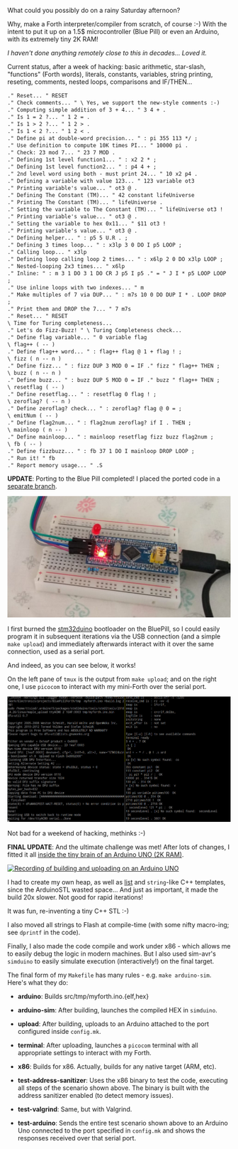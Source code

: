 What could you possibly do on a rainy Saturday afternoon?

Why, make a Forth interpreter/compiler from scratch, of course :-)
With the intent to put it up on a 1.5$ microcontroller (Blue Pill)
or even an Arduino, with its extremely tiny 2K RAM!

*I haven't done anything remotely close to this in decades...
Loved it.*

Current status, after a week of hacking: basic arithmetic,
star-slash, "functions" (Forth words), literals, constants, variables,
string printing, reseting, comments, nested loops, comparisons
and IF/THEN...

    ." Reset... " RESET
    ." Check comments... " \ Yes, we support the new-style comments :-)
    ." Computing simple addition of 3 + 4... " 3 4 + .
    ." Is 1 = 2 ?... " 1 2 = .
    ." Is 1 > 2 ?... " 1 2 > .
    ." Is 1 < 2 ?... " 1 2 < .
    ." Define pi at double-word precision... " : pi 355 113 */ ;
    ." Use definition to compute 10K times PI... " 10000 pi .
    ." Check: 23 mod 7... " 23 7 MOD .
    ." Defining 1st level function1... " : x2 2 * ;
    ." Defining 1st level function2... " : p4 4 + ;
    ." 2nd level word using both - must print 24... " 10 x2 p4 . 
    ." Defining a variable with value 123... " 123 variable ot3
    ." Printing variable's value... " ot3 @ .
    ." Defining The Constant (TM)... " 42 constant lifeUniverse
    ." Printing The Constant (TM)... " lifeUniverse .
    ." Setting the variable to The Constant (TM)... " lifeUniverse ot3 !
    ." Printing variable's value... " ot3 @ .
    ." Setting the variable to hex 0x11... " $11 ot3 !
    ." Printing variable's value... " ot3 @ .
    ." Defining helper... " : p5 5 U.R . ;
    ." Defining 3 times loop... " : x3lp 3 0 DO I p5 LOOP ;
    ." Calling loop... " x3lp
    ." Defining loop calling loop 2 times... " : x6lp 2 0 DO x3lp LOOP ;
    ." Nested-looping 2x3 times... " x6lp
    ." Inline: " : m 3 1 DO 3 1 DO CR J p5 I p5 ." = " J I * p5 LOOP LOOP ;
    ." Use inline loops with two indexes... " m
    ." Make multiples of 7 via DUP... " : m7s 10 0 DO DUP I * . LOOP DROP ;
    ." Print them and DROP the 7... " 7 m7s
    ." Reset... " RESET
    \ Time for Turing completeness...
    ." Let's do Fizz-Buzz! " \ Turing Completeness check...
    ." Define flag variable... " 0 variable flag
    \ flag++ ( -- )
    ." Define flag++ word... " : flag++ flag @ 1 + flag ! ;
    \ fizz ( n -- n )
    ." Define fizz... " : fizz DUP 3 MOD 0 = IF ." fizz " flag++ THEN ;
    \ buzz ( n -- n )
    ." Define buzz... " : buzz DUP 5 MOD 0 = IF ." buzz " flag++ THEN ;
    \ resetflag ( -- )
    ." Define resetflag... " : resetflag 0 flag ! ;
    \ zeroflag? ( -- n )
    ." Define zeroflag? check... " : zeroflag? flag @ 0 = ;
    \ emitNum ( -- )
    ." Define flag2num... " : flag2num zeroflag? if I . THEN ;
    \ mainloop ( n -- )
    ." Define mainloop... " : mainloop resetflag fizz buzz flag2num ;
    \ fb ( -- )
    ." Define fizzbuzz... " : fb 37 1 DO I mainloop DROP LOOP ;
    ." Run it! " fb
    ." Report memory usage... " .S

**UPDATE**: Porting to the Blue Pill completed! I placed the ported code
in a [separate branch](https://github.com/ttsiodras/MiniForth/tree/BluePill-STM32F103C).

![The 1.5$ 'Beast'](contrib/BluePill.jpg "The 1.5$ 'Beast'")

I first burned the [stm32duino](https://github.com/rogerclarkmelbourne/STM32duino-bootloader)
bootloader on the BluePill, so I could easily program it
in subsequent iterations via the USB connection (and a simple `make upload`)
and immediately afterwards interact with it over the same connection,
used as a serial port.

And indeed, as you can see below, it works!

On the left pane of `tmux` is the output from `make upload`;
and on the right one, I use `picocom` to interact with my mini-Forth
over the serial port.

![Compiling, uploading and testing](contrib/itworks.jpg "Compiling, uploading and testing")

Not bad for a weekend of hacking, methinks :-)

**FINAL UPDATE**: And the ultimate challenge was met! After lots of changes,
I fitted it all [inside the tiny brain of an Arduino UNO (2K
RAM)](https://github.com/ttsiodras/MiniForth/tree/Arduino-UNO).

[![Recording of building and uploading on an Arduino UNO](https://asciinema.org/a/423613.svg)](https://asciinema.org/a/423613?autoplay=1)

I had to create my own heap, as well as [list](https://github.com/ttsiodras/MiniForth/tree/Arduino-UNO/src/mini_stl.h)
and `string`-like C++ templates, since the ArduinoSTL wasted space...
And just as important, it made the build 20x slower.
Not good for rapid iterations!

It was fun, re-inventing a tiny C++ STL :-)

I also moved all strings to Flash at compile-time (with some nifty macro-ing;
see `dprintf` in the code).

Finally, I also made the code compile and work under x86 - which allows me
to easily debug the logic in modern machines. But I also used sim-avr's
`simduino` to easily simulate execution (interactively!) on the final target.

The final form of my `Makefile` has many rules - e.g. `make arduino-sim`.
Here's what they do:

- **arduino**: Builds src/tmp/myforth.ino.{elf,hex}

- **arduino-sim**: After building, launches the compiled HEX in `simduino`.

- **upload**: After building, uploads to an Arduino attached to the port
	      configured inside `config.mk`.

- **terminal**: After uploading, launches a `picocom` terminal with
	        all appropriate settings to interact with my Forth.

- **x86**: Builds for x86. Actually, builds for any native target (ARM, etc).

- **test-address-sanitizer**: Uses the x86 binary to test the code, executing
	all steps of the scenario shown above. The binary is built with the
	address sanitizer enabled (to detect memory issues).

- **test-valgrind**: Same, but with Valgrind.

- **test-arduino**: Sends the entire test scenario shown above to an
	            Arduino Uno connected to the port specified in `config.mk`
	            and shows the responses received over that serial port.
